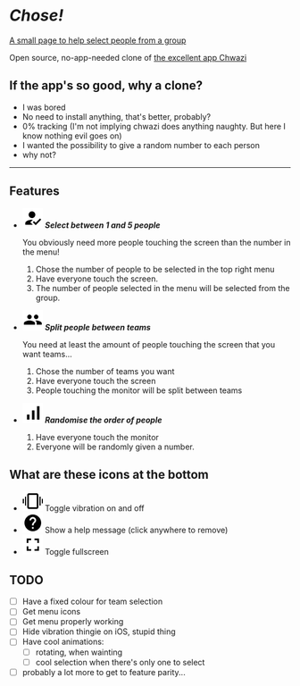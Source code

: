 
# ***Chose!***

[A small page to help select people from a group](https://jbellue.github.io/chose/)

Open source, no-app-needed clone of [the excellent app Chwazi](https://play.google.com/store/apps/details?id=com.tendadigital.chwaziApp&hl=en)

## If the app's so good, why a clone?

* I was bored
* No need to install anything, that's better, probably?
* 0% tracking (I'm not implying chwazi does anything naughty. But here I know nothing evil goes on)
* I wanted the possibility to give a random number to each person
* why not?

---

## Features

* ![select](_assets/select.png) ***Select between 1 and 5 people***

   You obviously need more people touching the screen than the number in the menu!
    1. Chose the number of people to be selected in the top right menu
    2. Have everyone touch the screen.
    3. The number of people selected in the menu will be selected from the group.

* ![group](_assets/group.png) ***Split people between teams***

   You need at least the amount of people touching the screen that you want teams...
    1. Chose the number of teams you want
    2. Have everyone touch the screen
    3. People touching the monitor will be split between teams

* ![ordinate](_assets/ordinate.png) ***Randomise the order of people***
    1. Have everyone touch the monitor
    2. Everyone will be randomly given a number.

## What are these icons at the bottom

* ![vibration](_assets/vibration.png) Toggle vibration on and off
* ![help](_assets/help.png) Show a help message (click anywhere to remove)
* ![fullscreen](_assets/fullscreen.png) Toggle fullscreen

## TODO

* [ ] Have a fixed colour for team selection
* [ ] Get menu icons
* [ ] Get menu properly working
* [ ] Hide vibration thingie on iOS, stupid thing
* [ ] Have cool animations:
  * [ ] rotating, when wainting
  * [ ] cool selection when there's only one to select
* [ ] probably a lot more to get to feature parity...